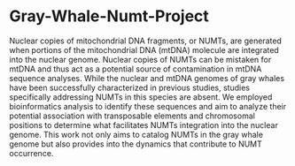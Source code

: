 # Gray-Whale-Numt-Project
Nuclear copies of mitochondrial DNA fragments, or NUMTs, are generated when portions of the mitochondrial DNA (mtDNA) molecule are integrated into the nuclear genome. Nuclear copies of NUMTs can be mistaken for mtDNA and thus act as a potential source of contamination in mtDNA sequence analyses. While the nuclear and mtDNA genomes of gray whales have been successfully characterized in previous studies, studies specifically addressing NUMTs in this species are absent. We employed bioinformatics analysis to identify these sequences and aim to analyze their potential association with transposable elements and chromosomal positions to determine what facilitates NUMTs integration into the nuclear genome. This work not only aims to catalog NUMTs in the gray whale genome but also provides into the dynamics that contribute to NUMT occurrence. 
